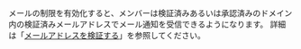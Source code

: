 メールの制限を有効化すると、メンバーは検証済みあるいは承認済みのドメイン内の検証済みメールアドレスでメール通知を受信できるようになります。 詳細は「[メールアドレスを検証する](/github/getting-started-with-github/verifying-your-email-address)」を参照してください。
